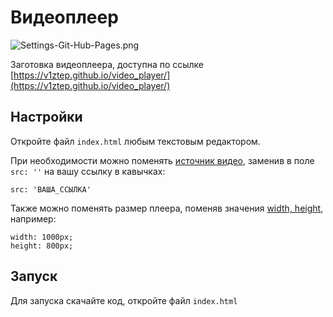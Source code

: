 # Видеоплеер

![Settings-Git-Hub-Pages.png](https://i.postimg.cc/Y2x5tj75/screenshot-171.png)

Заготовка видеоплеера, доступна по ссылке 
[https://v1ztep.github.io/video_player/](https://v1ztep.github.io/video_player/)

## Настройки

Откройте файл `index.html` любым текстовым редактором.

При необходимости можно поменять 
[источник видео](https://github.com/v1ztep/video_player/blob/436b1f9ee26d1d5b8644ec36599e231cd6cff053/index.html#L69),
заменив в поле `src: ''` на вашу ссылку в кавычках:

```
src: 'ВАША_ССЫЛКА'
```
Также можно поменять размер плеера, поменяв значения 
[width, height](https://github.com/v1ztep/video_player/blob/436b1f9ee26d1d5b8644ec36599e231cd6cff053/index.html#L24-L25),
например:
```
width: 1000px;
height: 800px;
```

## Запуск

Для запуска скачайте код, откройте файл `index.html`